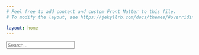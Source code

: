 ```yaml
---
# Feel free to add content and custom Front Matter to this file.
# To modify the layout, see https://jekyllrb.com/docs/themes/#overriding-theme-defaults

layout: home
---
```


<script src="https://cdnjs.cloudflare.com/ajax/libs/lunr.js/2.3.9/lunr.min.js"></script>
<script src="{{ '/assets/js/search.js' | relative_url }}"></script>
<input type="text" id="search-box" placeholder="Search..." />
<ul id="search-results"></ul>